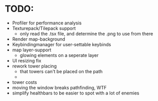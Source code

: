 # TODO:


- Profiler for performance analysis
- Texturepack/Tilepack support
  - only read the .tsx file, and determine the .png to use from there
- Render map-background
- Keybindingmanager for user-settable keybinds
- map layer-support
  - glowing elements on a seperate layer
- UI resizing fix
- rework tower placing
  - that towers can't be placed on the path
  - 
- tower costs
- moving the window breaks pathfinding, WTF
- simplify healthbars to be easier to spot with a lot of enemies